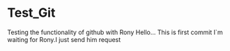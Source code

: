 # Test_Git
Testing the functionality of github with Rony 
Hello... This is first commit
I`m waiting for Rony.I just send him request
